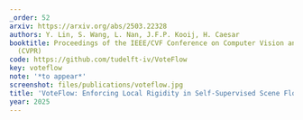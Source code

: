 ```yaml
---
_order: 52
arxiv: https://arxiv.org/abs/2503.22328
authors: Y. Lin, S. Wang, L. Nan, J.F.P. Kooij, H. Caesar
booktitle: Proceedings of the IEEE/CVF Conference on Computer Vision and Pattern Recognition
  (CVPR)
code: https://github.com/tudelft-iv/VoteFlow
key: voteflow
note: '*to appear*'
screenshot: files/publications/voteflow.jpg
title: 'VoteFlow: Enforcing Local Rigidity in Self-Supervised Scene Flow'
year: 2025
---
```


